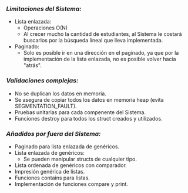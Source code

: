 ### *Limitaciones del Sistema:*

- Lista enlazada:
  - Operaciones O(N)
  - Al crecer mucho la cantidad de estudiantes, al Sistema le costará buscarlos por la búsqueda lineal que lleva implementada.
- Paginado:
  - Solo es posible ir en una dirección en el paginado, ya que por la implementación de la lista enlazada, no es posible volver hacia "atrás".

### *Validaciones complejas:*

- No se duplican los datos en memoria.
- Se asegura de copiar todos los datos en memoria heap (evita SEGMENTATION_FAULT).
- Pruebas unitarias para cada compenente del Sistema.
- Funciones destroy para todos los struct creados y utilizados.

### *Añadidos por fuera del Sistema:*

- Paginado para lista enlazada de genéricos.
- Lista enlazada de genéricos:
  - Se pueden manipular structs de cualquier tipo.
- Lista ordenada de genéricos con comparador.
- Impresión genérica de listas.
- Funciones contains para listas.
- Implementación de funciones compare y print.